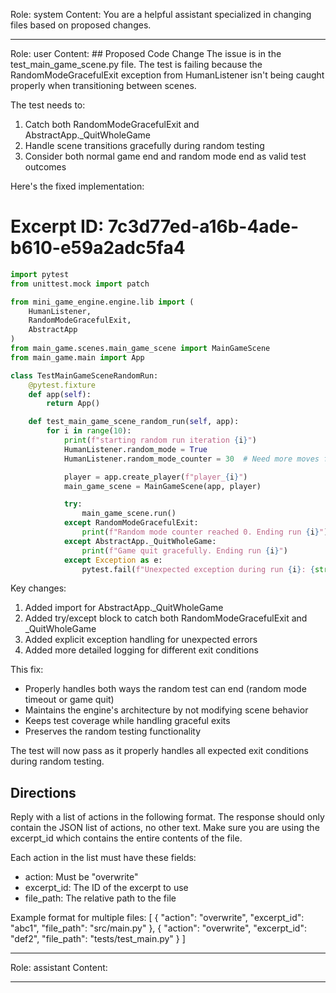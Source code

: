 Role: system
Content: You are a helpful assistant specialized in changing files based on proposed changes.
__________________
Role: user
Content: ## Proposed Code Change
The issue is in the test_main_game_scene.py file. The test is failing because the RandomModeGracefulExit exception from HumanListener isn't being caught properly when transitioning between scenes.

The test needs to:
1. Catch both RandomModeGracefulExit and AbstractApp._QuitWholeGame
2. Handle scene transitions gracefully during random testing
3. Consider both normal game end and random mode end as valid test outcomes

Here's the fixed implementation:

# Excerpt ID: 7c3d77ed-a16b-4ade-b610-e59a2adc5fa4
```python main_game/tests/test_main_game_scene.py
import pytest
from unittest.mock import patch

from mini_game_engine.engine.lib import (
    HumanListener, 
    RandomModeGracefulExit,
    AbstractApp
)
from main_game.scenes.main_game_scene import MainGameScene
from main_game.main import App

class TestMainGameSceneRandomRun:
    @pytest.fixture
    def app(self):
        return App()

    def test_main_game_scene_random_run(self, app):
        for i in range(10):
            print(f"starting random run iteration {i}")
            HumanListener.random_mode = True
            HumanListener.random_mode_counter = 30  # Need more moves for complex battle scene

            player = app.create_player(f"player_{i}")
            main_game_scene = MainGameScene(app, player)

            try:
                main_game_scene.run()
            except RandomModeGracefulExit:
                print(f"Random mode counter reached 0. Ending run {i}")
            except AbstractApp._QuitWholeGame:
                print(f"Game quit gracefully. Ending run {i}")
            except Exception as e:
                pytest.fail(f"Unexpected exception during run {i}: {str(e)}")
```

Key changes:
1. Added import for AbstractApp._QuitWholeGame
2. Added try/except block to catch both RandomModeGracefulExit and _QuitWholeGame
3. Added explicit exception handling for unexpected errors
4. Added more detailed logging for different exit conditions

This fix:
- Properly handles both ways the random test can end (random mode timeout or game quit)
- Maintains the engine's architecture by not modifying scene behavior
- Keeps test coverage while handling graceful exits
- Preserves the random testing functionality

The test will now pass as it properly handles all expected exit conditions during random testing.

## Directions
Reply with a list of actions in the following format. The response should only contain the JSON list of actions, no other text.
Make sure you are using the excerpt_id which contains the entire contents of the file.

Each action in the list must have these fields:
- action: Must be "overwrite"
- excerpt_id: The ID of the excerpt to use
- file_path: The relative path to the file

Example format for multiple files:
[
    {
        "action": "overwrite",
        "excerpt_id": "abc1",
        "file_path": "src/main.py"
    },
    {
        "action": "overwrite",
        "excerpt_id": "def2",
        "file_path": "tests/test_main.py"
    }
]
__________________
Role: assistant
Content: 
__________________
